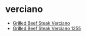 # verciano

 * [Grilled Beef Steak Verciano](../../index/g/grilled-beef-steak-verciano-1255.json)
 * [Grilled Beef Steak Verciano 1255](../../index/g/grilled-beef-steak-verciano-1255.json)
